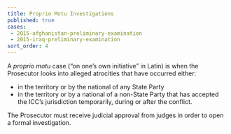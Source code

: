 ```yaml
---
title: Proprio Motu Investigations
published: true
cases:
 - 2015-afghanistan-preliminary-examination
 - 2015-iraq-preliminary-examination
sort_order: 4
---
```



A&nbsp;*proprio motu* case (“on one’s own initiative” in Latin) is when the Prosecutor looks into alleged atrocities that have occurred either:

* in the territory or by the national of any State Party
* in the territory or by a national of a non-State Party that has accepted the ICC’s jurisdiction temporarily, during or after the conflict.


The Prosecutor must receive judicial approval from judges in order to open a formal investigation. &nbsp;&nbsp;
